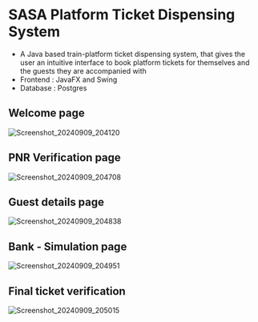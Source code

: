 # SASA Platform Ticket Dispensing System 
- A Java based train-platform ticket dispensing system, that gives the user an intuitive interface to book platform tickets for themselves and the guests they are accompanied with
- Frontend : JavaFX and Swing
- Database : Postgres


## Welcome page
![Screenshot_20240909_204120](https://github.com/user-attachments/assets/84d4566b-b499-469c-b627-491693920266)

## PNR Verification page 
![Screenshot_20240909_204708](https://github.com/user-attachments/assets/6f51fe81-30ca-4aa2-a5bf-37919a295416)

## Guest details page
![Screenshot_20240909_204838](https://github.com/user-attachments/assets/86ad26db-64f9-4a30-9a21-c78824665154)

## Bank - Simulation page

![Screenshot_20240909_204951](https://github.com/user-attachments/assets/04244825-65ec-400c-bf6e-b1c918c184bd)

## Final ticket verification
![Screenshot_20240909_205015](https://github.com/user-attachments/assets/bc4928b1-b8e0-442b-a537-fbbfdac509f1)




